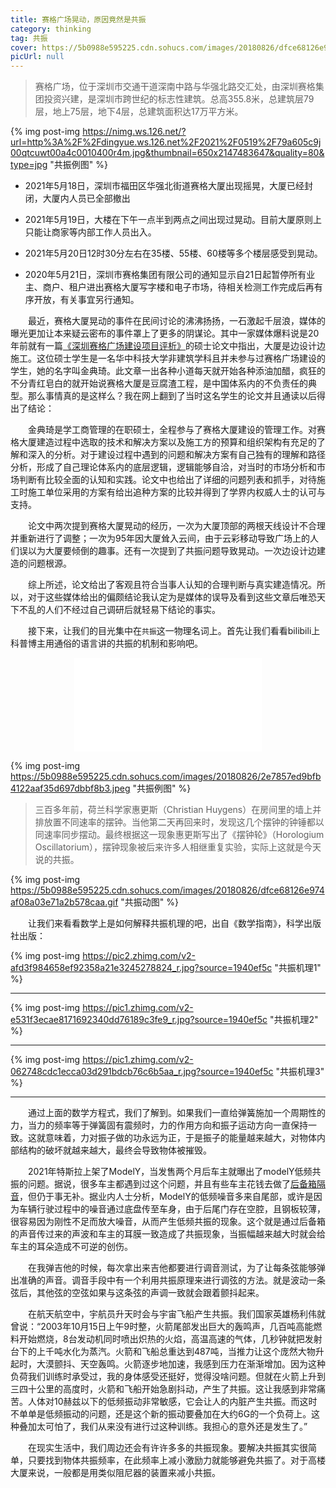 ```yaml
---
title: 赛格广场晃动，原因竟然是共振
category: thinking
tag: 共振
cover: https://5b0988e595225.cdn.sohucs.com/images/20180826/dfce68126e974af08a03e71a2b578caa.gif
picUrl: null
---
```


> 赛格广场，位于深圳市交通干道深南中路与华强北路交汇处，由深圳赛格集团投资兴建，是深圳市跨世纪的标志性建筑。总高355.8米，总建筑层79层，地上75层，地下4层，总建筑面积达17万平方米。

{% img post-img https://nimg.ws.126.net/?url=http%3A%2F%2Fdingyue.ws.126.net%2F2021%2F0519%2F79a605c9j00qtcuwt00a4c0010400r4m.jpg&thumbnail=650x2147483647&quality=80&type=jpg "共振例图" %}


* 2021年5月18日，深圳市福田区华强北街道赛格大厦出现摇晃，大厦已经封闭，大厦内人员已全部撤出

* 2021年5月19日，大楼在下午一点半到两点之间出现过晃动。目前大厦原则上只能让商家等内部工作人员出入。

* 2021年5月20日12时30分左右在35楼、55楼、60楼等多个楼层感受到晃动。

* 2020年5月21日，深圳市赛格集团有限公司的通知显示自21日起暂停所有业主、商户、租户进出赛格大厦写字楼和电子市场，待相关检测工作完成后再有序开放，有关事宜另行通知。

　　最近，赛格大厦晃动的事件在民间讨论的沸沸扬扬，一石激起千层浪，媒体的曝光更加让本来疑云密布的事件罩上了更多的阴谋论。其中一家媒体爆料说是20年前就有一篇[《深圳赛格广场建设项目评析》](https://baijiahao.baidu.com/s?id=1700150908927741800&wfr=spider&for=pc)的硕士论文中指出，大厦是边设计边施工。这位硕士学生是一名华中科技大学非建筑学科且并未参与过赛格广场建设的学生，她的名字叫金典琦。此文章一出各种小道每天就开始各种添油加醋，疯狂的不分青红皂白的就开始说赛格大厦是豆腐渣工程，是中国体系内的不负责任的典型。那么事情真的是这样么？我在网上翻到了当时这名学生的论文并且通读以后得出了结论：

　　金典琦是学工商管理的在职硕士，全程参与了赛格大厦建设的管理工作。对赛格大厦建造过程中选取的技术和解决方案以及施工方的预算和组织架构有充足的了解和深入的分析。对于建设过程中遇到的问题和解决方案有自己独有的理解和路径分析，形成了自己理论体系内的底层逻辑，逻辑能够自洽，对当时的市场分析和市场判断有比较全面的认知和实践。论文中也给出了详细的问题列表和抓手，对待施工时施工单位采用的方案有给出追种方案的比较并得到了学界内权威人士的认可与支持。

　　论文中两次提到赛格大厦晃动的经历，一次为大厦顶部的两根天线设计不合理并重新进行了调整；一次为95年因大厦耸入云间，由于云彩移动导致广场上的人们误以为大厦要倾倒的趣事。还有一次提到了共振问题导致晃动。一次边设计边建造的问题根源。

　　综上所述，论文给出了客观且符合当事人认知的合理判断与真实建造情况。所以，对于这些媒体给出的偏颇结论我认定为是媒体的误导及看到这些文章后唯恐天下不乱的人们不经过自己调研后就轻易下结论的事实。

　　接下来，让我们的目光集中在`共振`这一物理名词上。首先让我们看看bilibili上科普博主用通俗的语言讲的共振的机制和影响吧。

<div align='middle'>
<iframe src="//player.bilibili.com/player.html?aid=714516015&bvid=BV1qX4y1V7cE&cid=308414800&page=1" scrolling="no" border="0" frameborder="no" framespacing="0" allowfullscreen="true"> </iframe>
</div>


{% img post-img https://5b0988e595225.cdn.sohucs.com/images/20180826/2e7857ed9bfb4122aaf35d697dbbf8b3.jpeg "共振例图" %}

> 三百多年前，荷兰科学家惠更斯（Christian Huygens）在房间里的墙上并排放置不同速率的摆钟。当他第二天再回来时，发现这几个摆钟的钟锤都以同速率同步摆动。最终根据这一现象惠更斯写出了《摆钟轮》（Horologium Oscillatorium），摆钟现象被后来许多人相继重复实验，实际上这就是今天说的共振。

{% img post-img https://5b0988e595225.cdn.sohucs.com/images/20180826/dfce68126e974af08a03e71a2b578caa.gif "共振动图" %}


　　让我们来看看数学上是如何解释共振机理的吧，出自《数学指南》，科学出版社出版：

{% img post-img https://pic2.zhimg.com/v2-afd3f984658ef92358a21e3245278824_r.jpg?source=1940ef5c "共振机理1" %}


-------

{% img post-img https://pic1.zhimg.com/v2-e531f3ecae8171692340dd76189c3fe9_r.jpg?source=1940ef5c "共振机理2" %}

-------

{% img post-img https://pic1.zhimg.com/v2-062748cdc1ecca03d291bdcb76c6b5aa_r.jpg?source=1940ef5c "共振机理3" %}

-------

　　通过上面的数学方程式，我们了解到。如果我们一直给弹簧施加一个周期性的力，当力的频率等于弹簧固有震频时，力的作用方向和振子运动方向一直保持一致。这就意味着，力对振子做的功永远为正，于是振子的能量越来越大，对物体内部结构的破坏就越来越大，最终会导致物体被摧毁。

　　2021年特斯拉上架了ModelY，当发售两个月后车主就曝出了modelY低频共振的问题。据说，很多车主都遇到过这个问题，并且有些车主花钱去做了[后备箱隔音](https://club.autohome.com.cn/bbs/thread/870af073c080e909/94575641-1.html)，但仍于事无补。据业内人士分析，ModelY的低频噪音多来自尾部，或许是因为车辆行驶过程中的噪音通过底盘传至车身，由于后尾门存在空腔，且钢板较薄，很容易因为刚性不足而放大噪音，从而产生低频共振的现象。这个就是通过后备箱的声音传过来的声波和车主的耳膜一致造成了共振现象，当振幅越来越大时就会给车主的耳朵造成不可逆的创伤。

　　在我弹吉他的时候，每次拿出来吉他都要进行调音测试，为了让每条弦能够弹出准确的声音。调音手段中有一个利用共振原理来进行调弦的方法。就是波动一条弦后，其他弦的空弦如果与这条弦的声调一致就会跟着颤抖起来。

　　在航天航空中，宇航员升天时会与宇宙飞船产生共振。我们国家英雄杨利伟就曾说：“2003年10月15日上午9时整，火箭尾部发出巨大的轰鸣声，几百吨高能燃料开始燃烧，8台发动机同时喷出炽热的火焰，高温高速的气体，几秒钟就把发射台下的上千吨水化为蒸汽。火箭和飞船总重达到487吨，当推力让这个庞然大物升起时，大漠颤抖、天空轰鸣。火箭逐步地加速，我感到压力在渐渐增加。因为这种负荷我们训练时承受过，我的身体感受还挺好，觉得没啥问题。但就在火箭上升到三四十公里的高度时，火箭和飞船开始急剧抖动，产生了共振。这让我感到非常痛苦。人体对10赫兹以下的低频振动非常敏感，它会让人的内脏产生共振。而这时不单单是低频振动的问题，还是这个新的振动要叠加在大约6G的一个负荷上。这种叠加太可怕了，我们从来没有进行过这种训练。我担心的意外还是发生了。”

　　在现实生活中，我们周边还会有许许多多的共振现象。要解决共振其实很简单，只要找到物体共振频率，在此频率上减小激励力就能够避免共振了。对于高楼大厦来说，一般都是用类似阻尼器的装置来减小共振。





